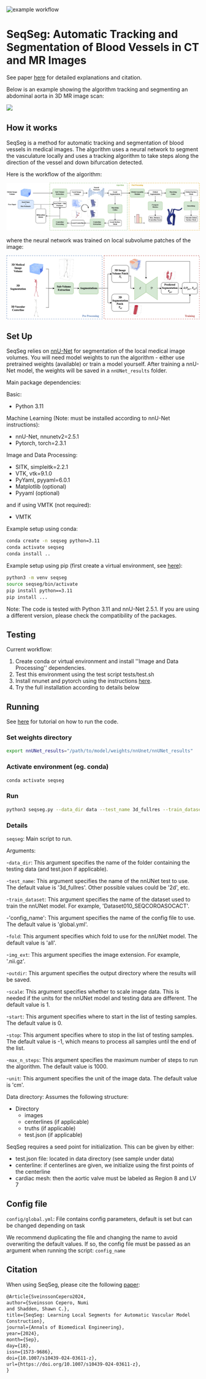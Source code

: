 ![example workflow](https://github.com/numisveinsson/SeqSeg/actions/workflows/python-app.yml/badge.svg)

# SeqSeg: Automatic Tracking and Segmentation of Blood Vessels in CT and MR Images

See paper [here](https://rdcu.be/dU0wy) for detailed explanations and citation.

Below is an example showing the algorithm tracking and segmenting an abdominal aorta in 3D MR image scan:

![](seqseg/assets/mr_model_tracing_fast_shorter.gif)

## How it works
SeqSeg is a method for automatic tracking and segmentation of blood vessels in medical images. The algorithm uses a neural network to segment the vasculature locally and uses a tracking algorithm to take steps along the direction of the vessel and down bifurcation detected.

Here is the workflow of the algorithm:

![](assets/seqseg.png)

where the neural network was trained on local subvolume patches of the image:

![](assets/seqseg_training.png)

## Set Up
SeqSeg relies on [nnU-Net](https://github.com/MIC-DKFZ/nnUNet) for segmentation of the local medical image volumes. You will need model weights to run the algorithm - either use pretrained weights (available) or train a model yourself. After training a nnU-Net model, the weights will be saved in a `nnUNet_results` folder.

Main package dependencies:

Basic:
- Python 3.11

Machine Learning (Note: must be installed according to nnU-Net instructions):
- nnU-Net, nnunetv2=2.5.1
- Pytorch, torch=2.3.1

Image and Data Processing:
- SITK, simpleitk=2.2.1
- VTK, vtk=9.1.0
- PyYaml, pyyaml=6.0.1
- Matplotlib (optional)
- Pyyaml (optional)

and if using VMTK (not required):
- VMTK

Example setup using conda:
```bash
conda create -n seqseg python=3.11
conda activate seqseg
conda install ..
```
Example setup using pip (first create a virtual environment, see [here](https://packaging.python.org/en/latest/guides/installing-using-pip-and-virtual-environments/)):
```bash
python3 -m venv seqseg
source seqseg/bin/activate
pip install python==3.11
pip install ...
```
Note: The code is tested with Python 3.11 and nnU-Net 2.5.1. If you are using a different version, please check the compatibility of the packages.

## Testing

Current workflow:
1. Create conda or virtual environment and install ''Image and Data Processing'' dependencies.
2. Test this environment using the test script tests/test.sh
3. Install nnunet and pytorch using the instructions [here](https://github.com/MIC-DKFZ/nnUNet/blob/master/documentation/installation_instructions.md).
4. Try the full installation according to details below

## Running

See [here](https://github.com/numisveinsson/SeqSeg/blob/main/tutorial/tutorial.md) for tutorial on how to run the code.

### Set weights directory
```bash
export nnUNet_results="/path/to/model/weights/nnUnet/nnUNet_results"
```

### Activate environment (eg. conda)
```bash
conda activate seqseg
```

### Run
```bash
python3 seqseg.py --data_dir data --test_name 3d_fullres --train_dataset Dataset001_AORTAS --config_name global.yml --fold all --img_ext .nii.gz --outdir output --scale 1 --start 0 --stop -1 --max_n_steps 1000 --unit cm
```

### Details

`seqseg`: Main script to run.

Arguments:

-`data_dir`: This argument specifies the name of the folder containing the testing data (and test.json if applicable).

-`test_name`: This argument specifies the name of the nnUNet test to use. The default value is '3d_fullres'. Other possible values could be '2d', etc.

-`train_dataset`: This argument specifies the name of the dataset used to train the nnUNet model. For example, 'Dataset010_SEQCOROASOCACT'.

-'config_name': This argument specifies the name of the config file to use. The default value is 'global.yml'.

-`fold`: This argument specifies which fold to use for the nnUNet model. The default value is 'all'.

-`img_ext`: This argument specifies the image extension. For example, '.nii.gz'.

-`outdir`: This argument specifies the output directory where the results will be saved.

-`scale`: This argument specifies whether to scale image data. This is needed if the units for the nnUNet model and testing data are different. The default value is 1.

-`start`: This argument specifies where to start in the list of testing samples. The default value is 0.

-`stop`: This argument specifies where to stop in the list of testing samples. The default value is -1, which means to process all samples until the end of the list.

-`max_n_steps`: This argument specifies the maximum number of steps to run the algorithm. The default value is 1000.

-`unit`: This argument specifies the unit of the image data. The default value is 'cm'.

Data directory: Assumes the following structure:
- Directory
    - images
    - centerlines (if applicable)
    - truths (if applicable)
    - test.json (if applicable)

SeqSeg requires a seed point for initialization. This can be given by either:
- test.json file: located in data directory (see sample under data)
- centerline: if centerlines are given, we initialize using the first points of the centerline
- cardiac mesh: then the aortic valve must be labeled as Region 8 and LV 7

## Config file
`config/global.yml`: File contains config parameters, default is set but can be changed depending on task

We recommend duplicating the file and changing the name to avoid overwriting the default values.
If so, the config file must be passed as an argument when running the script: `config_name`

## Citation
When using SeqSeg, please cite the following [paper](https://rdcu.be/dU0wy):
    
```
@Article{SveinssonCepero2024,
author={Sveinsson Cepero, Numi
and Shadden, Shawn C.},
title={SeqSeg: Learning Local Segments for Automatic Vascular Model Construction},
journal={Annals of Biomedical Engineering},
year={2024},
month={Sep},
day={18},
issn={1573-9686},
doi={10.1007/s10439-024-03611-z},
url={https://doi.org/10.1007/s10439-024-03611-z},
}
```
